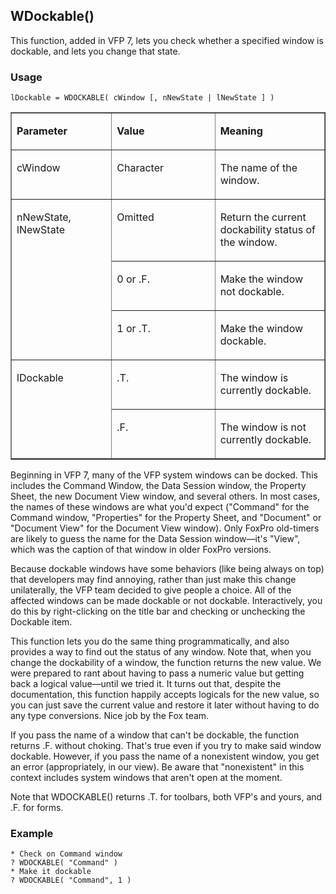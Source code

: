 ## WDockable()

This function, added in VFP 7, lets you check whether a specified window is dockable, and lets you change that state. 

### Usage

```foxpro
lDockable = WDOCKABLE( cWindow [, nNewState | lNewState ] )
```
<table border cellspacing=0 cellpadding=0 width=100%>
<tr>
  <td width=32% valign=top>
  <p><b>Parameter</b></p>
  </td>
  <td width=23% valign=top>
  <p><b>Value</b></p>
  </td>
  <td width=45% valign=top>
  <p><b>Meaning</b></p>
  </td>
 </tr>
<tr>
  <td width=32% valign=top>
  <p>cWindow</p>
  </td>
  <td width=23% valign=top>
  <p>Character</p>
  </td>
  <td width=45% valign=top>
  <p>The name of the window.</p>
  </td>
 </tr>
<tr>
  <td width=32% rowspan=3 valign=top>
  <p>nNewState, lNewState</p>
  </td>
  <td width=23% valign=top>
  <p>Omitted</p>
  </td>
  <td width=45% valign=top>
  <p>Return the current dockability status of the window.</p>
  </td>
 </tr>
<tr>
  <td width=33% valign=top>
  <p>0 or .F.</p>
  </td>
  <td width=67% valign=top>
  <p>Make the window not dockable.</p>
  </td>
 </tr>
<tr>
  <td width=33% valign=top>
  <p>1 or .T.</p>
  </td>
  <td width=67% valign=top>
  <p>Make the window dockable.</p>
  </td>
 </tr>
<tr>
  <td width=32% rowspan=2 valign=top>
  <p>lDockable</p>
  </td>
  <td width=23% valign=top>
  <p>.T.</p>
  </td>
  <td width=45% valign=top>
  <p>The window is currently dockable. </p>
  </td>
 </tr>
<tr>
  <td width=33% valign=top>
  <p>.F.</p>
  </td>
  <td width=67% valign=top>
  <p>The window is not currently dockable.</p>
  </td>
 </tr>
</table>

Beginning in VFP 7, many of the VFP system windows can be docked. This includes the Command Window, the Data Session window, the Property Sheet, the new Document View window, and several others. In most cases, the names of these windows are what you'd expect ("Command" for the Command window, "Properties" for the Property Sheet, and "Document" or "Document View" for the Document View window). Only FoxPro old-timers are likely to guess the name for the Data Session window&mdash;it's "View", which was the caption of that window in older FoxPro versions.

Because dockable windows have some behaviors (like being always on top) that developers may find annoying, rather than just make this change unilaterally, the VFP team decided to give people a choice. All of the affected windows can be made dockable or not dockable. Interactively, you do this by right-clicking on the title bar and checking or unchecking the Dockable item.

This function lets you do the same thing programmatically, and also provides a way to find out the status of any window. Note that, when you change the dockability of a window, the function returns the new value. We were prepared to rant about having to pass a numeric value but getting back a logical value&mdash;until we tried it. It turns out that, despite the documentation, this function happily accepts logicals for the new value, so you can just save the current value and restore it later without having to do any type conversions. Nice job by the Fox team.

If you pass the name of a window that can't be dockable, the function returns .F. without choking. That's true even if you try to make said window dockable. However, if you pass the name of a nonexistent window, you get an error (appropriately, in our view). Be aware that "nonexistent" in this context includes system windows that aren't open at the moment.

Note that WDOCKABLE() returns .T. for toolbars, both VFP's and yours, and .F. for forms.

### Example

```foxpro
* Check on Command window
? WDOCKABLE( "Command" )
* Make it dockable
? WDOCKABLE( "Command", 1 )
```